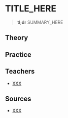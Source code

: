 # TITLE_HERE

> **tl;dr** SUMMARY_HERE

## Theory

## Practice

## Teachers

- [XXX](YYY)

## Sources

- [XXX](YYY)
